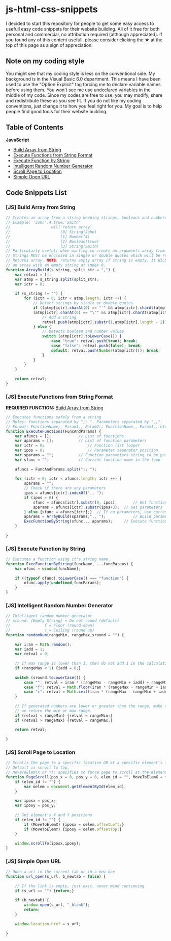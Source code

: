 # js-html-css-snippets
I decided to start this repository for people to get some easy access to usefull easy code snippets for their website building. All of it free for both personal and commercial, no attribution required (although appreciated). If you found any of this content usefull, please consider clicking the __&#x2606;__ at the top of this page as a sign of appreciation.

## Note on my coding style
You might see that my coding style is less on the conventional side. My background is in the Visual Basic 6.0 department. This means I have been used to use the "Option Explicit" tag forcing me to declare variable names before using them. You won't see me use undeclared variables in the middle of my code. Since my codes are free to use, you may modify, share and redistribute these as you see fit. If you do not like my coding conventions, just change it to how you feel right for you. My goal is to help people find good tools for their website building.

## Table of Contents
__JavaScript__
- [Build Array from String](#js-build-array-from-string)
- [Execute Functions from String Format](#js-execute-functions-from-string-format)
- [Execute Function by String](#js-execute-function-by-string)
- [Intelligent Random Number Generator](#js-intelligent-random-number-generator)
- [Scroll Page to Location](#js-scroll-page-to-location)
- [Simple Open URL](#js-simple-open-url)

## Code Snippets List

### [JS] Build Array from String

```javascript
// Creates an array from a string keeping strings, booleans and numbers as they are
// Example: 'John',4,true,'Smith'
//					will return array:
//						[0] String(John)
//						[1] Number(4)
//						[2] Boolean(true)
//						[3] String(Smith)
// Particularly usefull when wanting to create an arguments array from a string
// Strings MUST be enclosed in single or double quotes which will be removed
// Returns array. NOTE: returns empty array if string is empty. It WILL NOT return
// an array with an empty string at index 0.
function ArrayBuild(s_string, split_str = ",") {
	var retval = [];
	var atmp = s_string.split(split_str);
	var ictr = 0;
	
	if (s_string != "") {
		for (ictr = 0; ictr < atmp.length; ictr ++) {
			// Detect strings by single or double quotes
			if ((atmp[ictr].charAt(0) == "'" && atmp[ictr].charAt(atmp[ictr].length-1) == "'") || 
			(atmp[ictr].charAt(0) == "\"" && atmp[ictr].charAt(atmp[ictr].length-1) == "\"")) {
				// Add a string
				retval.push(atmp[ictr].substr(1,atmp[ictr].length - 2));
			} else {
				// Detects boolean and number values
				switch (atmp[ictr].toLowerCase()) {
					case "true": retval.push(true); break;						// Add true boolean
					case "false": retval.push(false); break;					// Add false boolean
					default: retval.push(Number(atmp[ictr])); break;	// Add Number
				}
			}
		}
	}
	
	return retval;
}
```

### [JS] Execute Functions from String Format

__REQUIRED FUNCTION:__ [Build Array from String](#js-build-array-from-string)

```javascript
// Executes functions safely from a string
// Rules: functions separated by ";; ". Parameters separated by ",,".
// Format: FunctionName,, Param1,, Param2;; FunctionName,, Param1,, etc...
function ExecuteFunctions(FuncAndParams) {
	var afuncs = [];			// List of functions
	var aparams = [];			// List of function parameters
	var ictr = 0;					// Function list looper
	var ipos = 0;					// Parameter seperator position
	var sparams = "";			// Function parameters string to be put as an array in aparams
	var sfunc = "";				// Current function name in the loop
	
	afuncs = FuncAndParams.split(";; ");
	
	for (ictr = 0; ictr < afuncs.length; ictr ++) {
		sparams = "";
		// Check if there are any parameters
		ipos = afuncs[ictr].indexOf(",, ");
		if (ipos > 0) {
			sfunc = afuncs[ictr].substr(0, ipos);		// Get function name
			sparams = afuncs[ictr].substr(ipos+3);	// Get parameters
		} else {sfunc = afuncs[ictr];}	// If no parameters, use current function string as function name
		aparams = ArrayBuild(sparams,",, ");			// Build parameters array
		ExecFunctionByString(sfunc,...aparams);		// Execute function
	}
	
}
```

### [JS] Execute Function by String

```javascript
// Executes a function using it's string name
function ExecFunctionByString(funcName, ...funcParams) {
	var ofunc = window[funcName];
	
	if ((typeof ofunc).toLowerCase() === "function") {
		ofunc.apply(undefined,funcParams);
	}
}
```

### [JS] Intelligent Random Number Generator

```javascript
// Intelligent random number generator
// sround: {Empty String} = Do not round (default)
//				 f = Floor (round down)
//				 c = Ceiling (round up)
function randomNum(rangeMin, rangeMax,sround = "") {
	
	var iran = Math.random();
	var iadd = 1;
	var retval = 0;
	
	// If max range is lower than 1, then do not add 1 in the calculations
	if (rangeMax < 1) {iadd = 0;}
	
	switch (sround.toLowerCase()) {
		case "": retval = iran * (rangeMax - rangeMin + iadd) + rangeMin;break;
		case "f": retval = Math.floor(iran * (rangeMax - rangeMin + iadd) + rangeMin);break;
		case "c": retval = Math.ceil(iran * (rangeMax - rangeMin + iadd) + rangeMin);break;
	}
	
	// If generated numbers are lower or greater than the range, make sure that
	// we return the min or max range.
	if (retval < rangeMin) {retval = rangeMin;}
	if (retval > rangeMax) {retval = rangeMax;}
	
	return retval;
	
}
```

### [JS] Scroll Page to Location

```javascript
// Scrolls the page to a specific location OR at a specific element's location
// Default is scroll to top.
// MoveToElem(X or Y): specifies to force page to scroll at the element's X, Y location or not
function PageScroll(pos_x = 0, pos_y = 0, elem_id = "", MoveToElemX = false, MoveToElemY = true) {
	if (elem_id != "") {
		var oelem = document.getElementById(elem_id);
	}
	
	var iposx = pos_x;
	var iposy = pos_y;
	
	// Get element's X and Y positions
	if (elem_id != "") {
		if (MoveToElemX) {iposx = oelem.offsetLeft;}
		if (MoveToElemY) {iposy = oelem.offsetTop;}
	}
	
	window.scrollTo(iposx,iposy);
}
```

### [JS] Simple Open URL

```javascript
// Open a url in the current tab or in a new one
function url_open(s_url, b_newtab = false) {
	
	// If the link is empty, just exit, never mind continuing
	if (s_url == "") {return;}
	
	if (b_newtab) {
		window.open(s_url, "_blank");
		return;
	}
	
	window.location.href = s_url;
	
}
```
